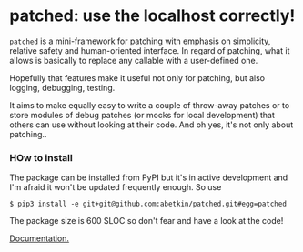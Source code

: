 patched: use the localhost correctly!
========

``patched`` is a mini-framework for patching with emphasis on simplicity, relative safety and human-oriented interface.
In regard of patching,
what it allows is basically to replace any callable with a user-defined one.

Hopefully that features make it useful not only for patching, but also logging, debugging, testing.

It aims to make equally easy to write a couple of throw-away patches or to store modules of debug patches
(or mocks for local development) that others can use without looking at their code. And oh yes, it's not only about patching..


### HOw to install

The package can be installed from PyPI but it's in active development and I'm afraid it won't be updated frequently enough. So use

    $ pip3 install -e git+git@github.com:abetkin/patched.git#egg=patched

The package size is 600 SLOC so don't fear and have a look at the code!

[Documentation.](http://nbviewer.ipython.org/github/abetkin/patched/blob/master/docs/main.ipynb)

